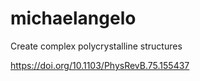 # michaelangelo
Create complex polycrystalline structures

https://doi.org/10.1103/PhysRevB.75.155437
